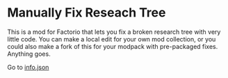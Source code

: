 # Manually Fix Reseach Tree

This is a mod for Factorio that lets you fix a broken research tree with very little code. You can make a local edit for your own mod collection, or you could also make a fork of this for your modpack with pre-packaged fixes. Anything goes.

Go to [info.json](info.json)

